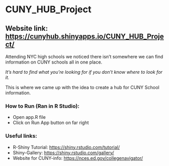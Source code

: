 # CUNY_HUB_Project

## Website link: https://cunyhub.shinyapps.io/CUNY_HUB_Project/

Attending NYC high schools we noticed there isn’t somewhere we can find information on CUNY schools all in one place. 

_It’s hard to find what you’re looking for if you don’t know where to look for it._

This is where we came up with the idea to create a hub for CUNY School information.

### How to Run (Ran in R Studio):

 - Open app.R file
 - Click on Run App button on far right


### Useful links:
 - R-Shiny Tutorial: https://shiny.rstudio.com/tutorial/
 - Shiny-Gallery: https://shiny.rstudio.com/gallery/
 - Website for CUNY-info: https://nces.ed.gov/collegenavigator/
 
 
